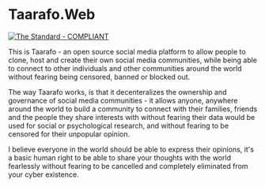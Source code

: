 # Taarafo.Web
[![The Standard - COMPLIANT](https://img.shields.io/badge/The_Standard-COMPLIANT-2ea44f)](https://github.com/hassanhabib/The-Standard)

This is Taarafo - an open source social media platform to allow people to clone, host and create their own social media communities, while being able to connect to other individuals and other communities around the world without fearing being censored, banned or blocked out.

The way Taarafo works, is that it decenteralizes the ownership and governance of social media communities - it allows anyone, anywhere around the world to build a community to connect with their families, friends and the people they share interests with without fearing their data would be used for social or psychological research, and without fearing to be censored for their unpopular opinion.

I believe everyone in the world should be able to express their opinions, it's a basic human right to be able to share your thoughts with the world fearlessly without fearing to be cancelled and completely eliminated from your cyber existence.
